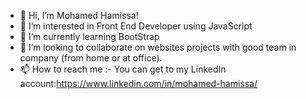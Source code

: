 - 👋 Hi, I’m Mohamed Hamissa!
- 👀 I’m interested in Front End Developer using JavaScript
- 🌱 I’m currently learning BootStrap
- 💞️ I’m looking to collaborate on websites projects with good team in company (from home or at office).
- 📫 How to reach me :-
You can get to my LinkedIn account:https://www.linkedin.com/in/mohamed-hamissa/

<!---
MHamissa/MHamissa is a ✨ special ✨ repository because its `README.md` (this file) appears on your GitHub profile.
You can click the Preview link to take a look at your changes.
--->
